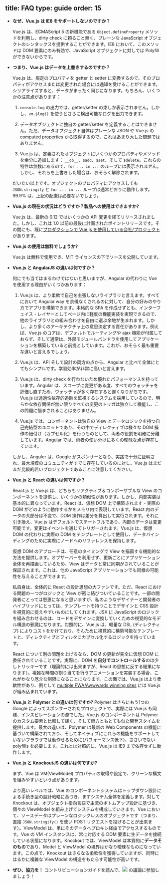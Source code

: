 title: FAQ
type: guide
order: 15
---

- **なぜ、Vue.js は IE8 をサポートしないのですか？**

  Vue.js は、ECMAScript 5 の新機能である `Object.defineProperty` メソッドを利用し、dirty check に頼ること無く、プレーンな JavaScript オブジェクトのシンタックスを提供することができます。IE8 において、このメソッドは DOM 要素にのみ有効で、JavaScript オブジェクトに対しては Polyfill ができないからです。

- **つまり、Vue.js はデータを上書きするのですか？**

  Vue.js は、規定のプロパティを getter と setter に変換するので、そのプロパティがアクセスまたは変更された場合には通知を受けることができます。シリアライズすると、データがまったく同じになります。もちろん、いくつかの注意点があります：

  1. `console.log` の出力では、getter/setter の束しか表示されません。しかし、`vm.$log()` を使うとさらに検出可能なログを出力できます。

  2. データオブジェクトに独自の getter/setter を定義することはできません。ただ、データオブジェクト自体はプレーンな JSON や Vue.js の computed properties から取得するので、これはあまり大した問題ではありません。

  3. Vue.js は、定義されたオブジェクトにいくつかのプロパティやメソッドを余分に追加します： `__ob__`、`$add`、`$set`、そして `$delete`。これらの特性は無数にあるので、`for ... in ...` のループには表示されません。しかし、それらを上書きした場合は、おそらく解除されます。

  だいたい以上です。オブジェクトのプロパティにアクセスしても `JSON.stringify` と `for ... in ...` ループは通常どおりに動作します。99.9% は、上記の配慮は必要ないでしょう。

- **Vue.js の現在の状況はどうですか？製品への使用はできますか?**

  Vue.js は、最新の 0.12 ではいくつかの API 変更を経てリリースされました。しかし、これは 1.0 以前の最後に計画されたポイントリリースです。その間にも、既に[プロダクションで Vue.js を使用している会社/プロジェクト](https://github.com/yyx990803/vue/wiki/Projects-Using-Vue.js) があります。

- **Vue.js の使用は無料でしょうか?**

  Vue.js は無料で使用でき、MIT ライセンスの下でソースを公開しています。

- **Vue.js と AngularJS の違いは何ですか？**

  何にでも当てはまるわけではないと思いますが、Angular の代わりに Vue を使用する理由がいくつかあります：

  1. Vue.js は、より柔軟で自己を主張しないライブラリと言えます。すべてにおいて Angular way を余儀なくされるのに対して、自分の好みのやり方でアプリを構築できます。本格的な SPA を作成せずとも、インターフェイス・レイヤーとしてページ内に軽度の機能実装を実現できるので、他のライブラリとの組み合わせを自由に選ぶ余地が生まれます。しかし、より多くのアーキテクチャ上の意思決定する責任があります。例えば、Vue.js のコアは、デフォルトでルーティングや ajax 機能が付属しておらず、そして通常は、外部モジュールバンドラを使用してアプリケーションを構築していると前提としています。これが、おそらく最も重要な違いと言えるでしょう。

  2. Vue.js は、API そして設計の両方の点から、Angular と比べて全体にとてもシンプルです。学習効率が非常に高いと言えます。

  3. Vue.js は、dirty check を行わないため優れたパフォーマンスを持っています。Angular は、スコープに変更がある度、すべてのウォッチャを評価し直すため、ウォッチャが多く存在すると遅くなりがちです。Vue.js は透過性依存的追跡を監視するシステムを採用しているので、明らかな依存関係が無い限りすべての変更のトリガは独立して機能し、この問題に悩まされることはありません。

  4. Vue.js では、コンポーネントは独自の View とデータロジックを持つ自己完結型のユニットであり、その中でディレクティブは様々な DOM 操作の紐付け（カプセル化）を行うものとして、両者の役割を明確に分離しています。Angular では、両者の使い分けに多くの曖昧な点が存在しています。

  しかし、Anguler は、Google がスポンサーとなり、実践で十分に証明され、最大規模のコミュニティがすでに存在しているのに対し、Vue.js はまだまだ比較的若いプロジェクトであることに注意してください。

- **Vue.js と React の違いは何ですか？**

  React.js と Vue.js は、どちらもリアクティブ＆コンポーザブルな View のコンポーネントを提供し、いくつかの類似性があります。しかし、内部実装は基本的に異なっています。React は、仮想 DOM 上で構築されます - 実際の DOM がどのように動作するかをメモリ内で表現しています。React 内のデータの大部分は不変で、DOM 操作は差分を算出して実行されます。それに引き換え、Vue.js はデフォルトでステートフルであり、内部のデータは変更可能です。変更はイベントを通じてトリガーされます。Vue.js は、仮想 DOM の代わりに実際の DOM をテンプレートとして使用し、データバインディングのために実際にノードへのリファレンスを保持します。

  仮想 DOM のアプローチは、任意のタイミングで View を描画する機能的な方法を提供します。オブザーバーを利用せず、更新ごとにアプリケーション全体を再描画しているため、View はデータと常に同期がされていることが保証されます。これは、他の JavaScript アプリケーションでも同様の可能性を与えることができます。 

  私自身は、全体的に React の設計思想の大ファンです。ただ、React における問題の一つがロジックと View が密に結びついていることです。一部の開発者にとっては恩恵になると思いますが、私のようなデザイナーと開発者のハイブリッドにとっては、テンプレートを持つことでデザインと CSS 設計を視覚的に捉えやすいものにしてくれます。JSX に JavaScript のロジックを組み合わせるのは、コードをデザインに変換していくための視覚的なモデル構造の邪魔になります。対照的に、Vue.js は、軽量な DSL (ディレクティブ) によりコストをかけており、そんために視覚的に構築可能なテンプレートと、ディレクティブとフィルタにカプセル化するロジックを持っています。

  React について別の問題を上げるなら、DOM の更新が完全に仮想 DOM に委任されていることです。実際に、DOM を**自分でコントロールする**のは少しトリッキーです（理論的には出来ますが、React の思想に反する結果になります）。複雑な時間の割り当てを行うアニメーションを実装する場合、これがかなり厄介な制限になることになります。この面では、Vue.js はより柔軟性があり、例として [multiple FWA/Awwwards winning sites](https://github.com/yyx990803/vue/wiki/Projects-Using-Vue.js#interactive-experiences) には Vue.js が組み込まれています。

- **Vue.js と Polymer との違いは何ですか?**
  Polymer はさらにもう1つの Google によってスポンサーされたプロジェクトで、実際には Vue.js も同様、インスピレーションの源でした。Vue.js のコンポーネントは Polymer のカスタム要素と比較して緩く、そして両方ともとても似た開発スタイムを提供します。最大の違いは、Polymer は最新の Web Components の機能に基づいて構築されており、そしてネイティブにこれらの機能をサポートしていないブラウザでは動作せるために(パフォーマンス低下)、ささいでない polyfills を必要します。これとは対照的に、Vue.js は IE9 まで依存せずに動作します。

- **Vue.js と KnockoutJS の違いは何ですか?**

  まず、Vue は VM(ViewModel) プロパティの取得や設定で、クリーンな構文を組みやすいという点があります。

  より高いレベルでは、Vue のコンポーネントシステムはトップダウン設計による手続き型の設計戦略に基づき、まずシステム全体を定義します。対して Knockout は、オブジェクト指向言語で主流のボトムアップ設計に基づき、個々の ViewModel を組み上げてシステムを構成していきます。Vue において、ソースデータはプレーンなロジックレスのオブジェクトです（つまり、直接 `JSON.stringify()` を使い POST リクエストを投げることが出来ます）。ViewModel は、単にそのデータへプロキシ経由でアクセスするものです。Vue の VM インスタンスは、常に対応する DOM 要素に生データを接続している状態になります。Knockout では、ViewModel は本質的に**データそのもの**であり、Model と ViewModel の境界はかなり曖昧なものになっています。この点で、Knockout はさらなる柔軟性を獲得していますが、同時にはるかに複雑な ViewModel の構造をもたらす可能性が高いです。

- **ぜひ、協力を！**
コントリビューションガイドを読んで、<a href="https://gitter.im/yyx990803/vue" target="_blank"><img src="https://badges.gitter.im/Join%20Chat.svg"></a> の議論に参加しましょう！
